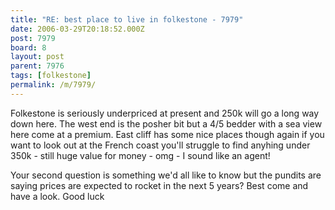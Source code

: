 ```yaml
---
title: "RE: best place to live in folkestone - 7979"
date: 2006-03-29T20:18:52.000Z
post: 7979
board: 8
layout: post
parent: 7976
tags: [folkestone]
permalink: /m/7979/
---
```

Folkestone is seriously underpriced at present and 250k will go a long way down here. The west end is the posher bit but a 4/5 bedder with a sea view here come at a premium. East cliff has some nice places though again if you want to look out at the French coast you'll struggle to find anyhing under 350k - still huge value for money - omg - I sound like an agent! 

Your second question is something we'd all like to know but the pundits are saying prices are expected to rocket in the next 5 years? Best come and have a look. Good luck
